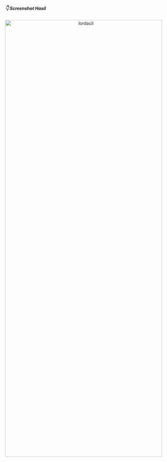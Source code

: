 ##### :point_down: Screenshot Hasil

<p align="center">
  <a name="top" href="#octocat-hi-there-thanks-for-visiting-">
     <img alt="lordacil" height="60%" width="100%" src="https://i.ibb.co/GVSNmFJ/praktek.png"/>
  </a>
  <br>
